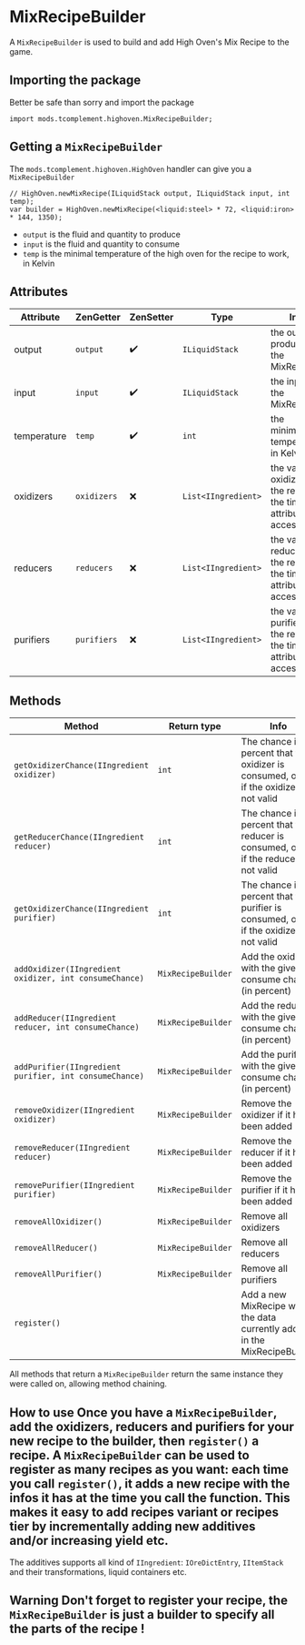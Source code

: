 # MixRecipeBuilder

A `MixRecipeBuilder` is used to build and add High Oven's Mix Recipe to the game.

## Importing the package
Better be safe than sorry and import the package
```zenscript
import mods.tcomplement.highoven.MixRecipeBuilder;
```

## Getting a `MixRecipeBuilder`

The `mods.tcomplement.highoven.HighOven` handler can give you a `MixRecipeBuilder`

```zenscript
// HighOven.newMixRecipe(ILiquidStack output, ILiquidStack input, int temp);
var builder = HighOven.newMixRecipe(<liquid:steel> * 72, <liquid:iron> * 144, 1350);
```
+ `output` is the fluid and quantity to produce
+ `input` is the fluid and quantity to consume
+ `temp` is the minimal temperature of the high oven for the recipe to work, in Kelvin

## Attributes

| Attribute   | ZenGetter   | ZenSetter            | Type                      | Info                                                                     |
| ----------- | ----------- | -------------------- | ------------------------- | ------------------------------------------------------------------------ |
| output      | `output`    | :heavy_check_mark: | `ILiquidStack`            | the output produced by the MixRecipe                                     |
| input       | `input`     | :heavy_check_mark: | `ILiquidStack`            | the input of the MixRecipe                                               |
| temperature | `temp`      | :heavy_check_mark: | `int`                     | the minimum temperature, in Kelvin                                       |
| oxidizers   | `oxidizers` | :x:                  | `List<IIngredient>` | the valid oxidizers for the recipe at the time the attribute is accessed |
| reducers    | `reducers`  | :x:                  | `List<IIngredient>` | the valid reducers for the recipe at the time the attribute is accessed  |
| purifiers   | `purifiers` | :x:                  | `List<IIngredient>` | the valid purifiers for the recipe at the time the attribute is accessed |


 ## Methods

 | Method                                                 | Return type        | Info                                                                                      |
 | ------------------------------------------------------ | ------------------ | ----------------------------------------------------------------------------------------- |
 | `getOxidizerChance(IIngredient oxidizer)`              | `int`              | The chance in percent that the oxidizer is consumed, or `-1` if the oxidizer is not valid |
 | `getReducerChance(IIngredient reducer)`                | `int`              | The chance in percent that the reducer is consumed, or `-1` if the reducer is not valid   |
 | `getOxidizerChance(IIngredient purifier)`              | `int`              | The chance in percent that the purifier is consumed, or `-1` if the oxidizer is not valid |
 | `addOxidizer(IIngredient oxidizer, int consumeChance)` | `MixRecipeBuilder` | Add the oxidizer with the given consume chance (in percent)                               |
 | `addReducer(IIngredient reducer, int consumeChance)`   | `MixRecipeBuilder` | Add the reducer with the given consume chance (in percent)                                |
 | `addPurifier(IIngredient purifier, int consumeChance)` | `MixRecipeBuilder` | Add the purifier with the given consume chance (in percent)                               |
 | `removeOxidizer(IIngredient oxidizer)`                 | `MixRecipeBuilder` | Remove the oxidizer if it had been added                                                  |
 | `removeReducer(IIngredient reducer)`                   | `MixRecipeBuilder` | Remove the reducer if it had been added                                                   |
 | `removePurifier(IIngredient purifier)`                 | `MixRecipeBuilder` | Remove the purifier if it had been added                                                  |
 | `removeAllOxidizer()`                                  | `MixRecipeBuilder` | Remove all oxidizers                                                                      |
 | `removeAllReducer()`                                   | `MixRecipeBuilder` | Remove all reducers                                                                       |
 | `removeAllPurifier()`                                  | `MixRecipeBuilder` | Remove all purifiers                                                                      |
 | `register()`                                           |                    | Add a new MixRecipe with the data currently added in the MixRecipeBuilder                 |

 All methods that return a `MixRecipeBuilder` return the same instance they were called on, allowing method chaining.

 ## How to use Once you have a `MixRecipeBuilder`, add the oxidizers, reducers and purifiers for your new recipe to the builder, then `register()` a recipe. A `MixRecipeBuilder` can be used to register as many recipes as you want: each time you call `register()`, it adds a new recipe with the infos it has at the time you call the function. This makes it easy to add recipes variant or recipes tier by incrementally adding new additives and/or increasing yield etc.

 The additives supports all kind of `IIngredient`: `IOreDictEntry`, `IItemStack` and their transformations, liquid containers etc.

 ## Warning Don't forget to **register** your recipe, the `MixRecipeBuilder` is just a builder to specify all the parts of the recipe !
 
